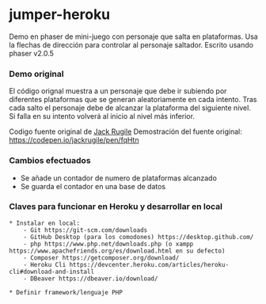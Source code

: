 # jumper-heroku
Demo en phaser de mini-juego con personaje que salta en plataformas.
Usa la flechas de dirección para controlar al personaje saltador.
Escrito usando phaser v2.0.5  


### Demo original
El código orignal muestra a un personaje que debe ir subiendo por diferentes plataformas que se generan aleatoriamente en cada intento.
Tras cada salto el personaje debe de alcanzar la plataforma del siguiente nivel. Si falla en su intento volverá al inicio al nivel más inferior.

Codigo fuente original de [Jack Rugile](https://codepen.io/jackrugile) 
Demostración del fuente original: https://codepen.io/jackrugile/pen/fqHtn


### Cambios efectuados
  * Se añade un contador de numero de plataformas alcanzado
  * Se guarda el contador en una base de datos
  

### Claves para funcionar en Heroku y desarrollar en local
	* Instalar en local:
		- Git https://git-scm.com/downloads
		- GitHub Desktop (para los comodones) https://desktop.github.com/
		- php https://www.php.net/downloads.php (o xampp https://www.apachefriends.org/es/download.html en su defecto)
		- Composer https://getcomposer.org/download/
		- Heroku Cli https://devcenter.heroku.com/articles/heroku-cli#download-and-install
		- DBeaver https://dbeaver.io/download/
		
	* Definir framework/lenguaje PHP
	